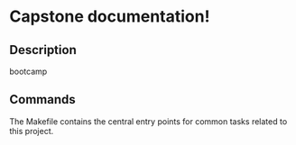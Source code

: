 # Capstone documentation!

## Description

bootcamp

## Commands

The Makefile contains the central entry points for common tasks related to this project.

